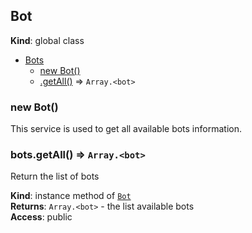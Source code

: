 <a name="Bots"></a>

## Bot
**Kind**: global class  

* [Bots](#Bot)
    * [new Bot()](#new_Bot_new)
    * [.getAll()](#Bot+getAll) ⇒ <code>Array.&lt;bot&gt;</code>

<a name="new_Bot_new"></a>

### new Bot()
This service is used to get all available bots information.

<a name="Bot+getAll"></a>

### bots.getAll() ⇒ <code>Array.&lt;bot&gt;</code>
Return the list of bots

**Kind**: instance method of [<code>Bot</code>](#Bot)  
**Returns**: <code>Array.&lt;bot&gt;</code> - the list available bots  
**Access**: public  
